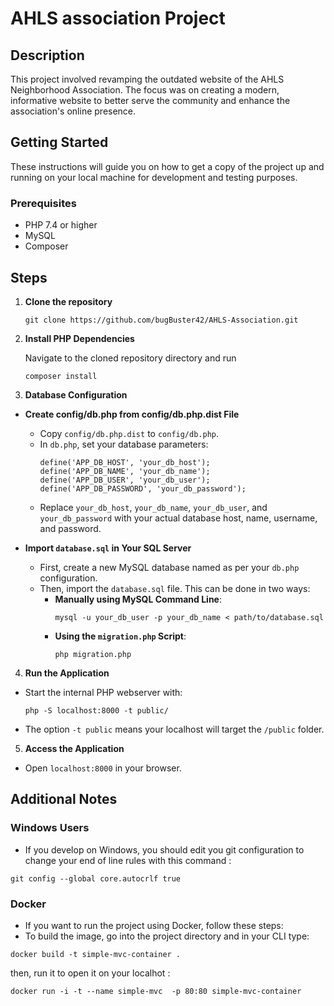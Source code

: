 # AHLS association Project

## Description
This project involved revamping the outdated website of the AHLS Neighborhood Association. The focus was on creating a modern, informative website to better serve the community and enhance the association's online presence.

## Getting Started

These instructions will guide you on how to get a copy of the project up and running on your local machine for development and testing purposes.

### Prerequisites
- PHP 7.4 or higher
- MySQL
- Composer

## Steps

1. **Clone the repository**
    ```
    git clone https://github.com/bugBuster42/AHLS-Association.git
    ```

2. **Install PHP Dependencies**
   
    Navigate to the cloned repository directory and run
    ```
    composer install
    ```


3. **Database Configuration**

- **Create config/db.php from config/db.php.dist File**
  - Copy `config/db.php.dist` to `config/db.php`.
  - In `db.php`, set your database parameters:
    ```
    define('APP_DB_HOST', 'your_db_host');
    define('APP_DB_NAME', 'your_db_name');
    define('APP_DB_USER', 'your_db_user');
    define('APP_DB_PASSWORD', 'your_db_password');
    ```
  - Replace `your_db_host`, `your_db_name`, `your_db_user`, and `your_db_password` with your actual database host, name, username, and password.

- **Import `database.sql` in Your SQL Server**
  - First, create a new MySQL database named as per your `db.php` configuration.
  - Then, import the `database.sql` file. This can be done in two ways:
    - **Manually using MySQL Command Line**:
      ```
      mysql -u your_db_user -p your_db_name < path/to/database.sql
      ```
    - **Using the `migration.php` Script**:
      ```
      php migration.php
      ```

4. **Run the Application**
- Start the internal PHP webserver with:
  ```
  php -S localhost:8000 -t public/
  ```
- The option `-t public` means your localhost will target the `/public` folder.

5. **Access the Application**
- Open `localhost:8000` in your browser.


## Additional Notes


### Windows Users  

- If you develop on Windows, you should edit you git configuration to change your end of line rules with this command :

```
git config --global core.autocrlf true
```



### Docker

- If you want to run the project using Docker, follow these steps:
- To build the image, go into the project directory and in your CLI type:

```
docker build -t simple-mvc-container .
```

then, run it to open it on your localhot :

```
docker run -i -t --name simple-mvc  -p 80:80 simple-mvc-container
```
